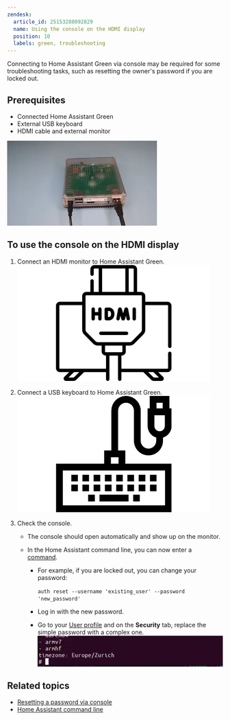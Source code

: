 ```yaml
---
zendesk:
  article_id: 25153288092829
  name: Using the console on the HDMI display
  position: 10
  labels: green, troubleshooting
---
```


Connecting to Home Assistant Green via console may be required for some troubleshooting tasks, such as resetting the owner's password if you are locked out.

## Prerequisites

- Connected Home Assistant Green
- External USB keyboard
- HDMI cable and external monitor

![Image showing the Home Assistant Green with a yellow heartbeat](/static/img/green/green_yellow_heartbeat.webp)

## To use the console on the HDMI display

1. Connect an HDMI monitor to Home Assistant Green.
   ![HDMI monitor connected to Home Assistant Green](/static/img/green/icons/hdmi-monitor.png)

2. Connect a USB keyboard to Home Assistant Green.
   ![USB keyboard connected to Home Assistant Green](/static/img/green/icons/usb_keyboard.png)

3. Check the console.

   - The console should open automatically and show up on the monitor.
   - In the Home Assistant command line, you can now enter a [command](https://www.home-assistant.io/common-tasks/os/#home-assistant-via-the-command-line).

     - For example, if you are locked out, you can change your password:

       `auth reset --username 'existing_user' --password 'new_password'`

     - Log in with the new password.
     - Go to your [User profile](https://my.home-assistant.io/redirect/profile/) and on the **Security** tab, replace the simple password with a complex one.
       ![Clip showing how to use the Home Assistant command line](/static/img/green/home-assistant-cli.webp)

## Related topics

- [Resetting a password via console](https://www.home-assistant.io/docs/locked_out/#to-reset-a-users-password-via-console)
- [Home Assistant command line](https://www.home-assistant.io/common-tasks/os/#home-assistant-via-the-command-line)
